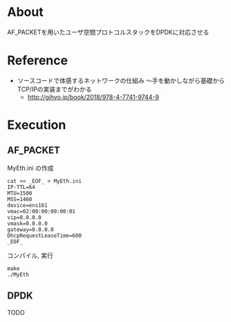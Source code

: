 # About

AF_PACKETを用いたユーザ空間プロトコルスタックをDPDKに対応させる

# Reference

* ソースコードで体感するネットワークの仕組み ～手を動かしながら基礎からTCP/IPの実装までがわかる
    * http://gihyo.jp/book/2018/978-4-7741-9744-9

# Execution

## AF_PACKET

MyEth.ini の作成

```
cat << _EOF_ > MyEth.ini
IP-TTL=64
MTU=1500
MSS=1460
device=ens161
vmac=02:00:00:00:00:01
vip=0.0.0.0
vmask=0.0.0.0
gateway=0.0.0.0
DhcpRequestLeaseTime=600
_EOF_
```

コンパイル, 実行

```
make
./MyEth
```

## DPDK

TODO
